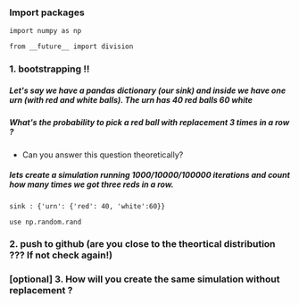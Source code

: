 ### Import packages
`import numpy as np`

`from __future__ import division`

### 1. bootstrapping !!
##### Let's say we have a pandas dictionary (our sink) and inside we have one urn (with red and white balls). The urn has 40 red balls 60 white 

##### What's the probability to pick a red ball with replacement 3 times in a row ? 

- Can you answer this question theoretically? 


##### lets create a simulation running 1000/10000/100000 iterations and count how many times we got three reds in a row.

`sink : {'urn': {'red': 40, 'white':60}}`

`use np.random.rand`


### 2. push to github (are you close to the theortical distribution ??? If not check again!)


### [optional] 3. How will you create the same simulation without replacement ? 
